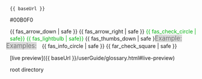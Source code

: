 <span id="showBaseUrl">
<code>{<span></span>{ baseUrl }}</code>
</span>

<span id="markbind_blue">#00B0F0</span>

<span id="icon_arrow_down">{{ fas_arrow_down | safe }}</span>
<span id="icon_arrow_right">{{ fas_arrow_right | safe }}</span>
<span id="icon_check_blue"><font color="{{ markbind_blue }}"> {{ fas_check_circle | safe}}</font></span>
<span id="icon_bulb_blue"><font color="{{ markbind_blue }}"> {{ fas_lightbulb | safe}}</font></span>
<span id="icon_dislike">{{ fas_thumbs_down | safe }}</span>
<span id="icon_example"><big><span class='badge badge-pill badge-light' style="background-color: #d9d9d9; color: #737373; position:relative; left:-10px">Example:</span></big></span>
<span id="icon_examples"><big><span class='badge badge-pill badge-light' style="background-color: #d9d9d9; color: #737373; position:relative; left:-10px">Examples:</span></big></span>
<span id="icon_info">{{ fas_info_circle | safe }}</span>
<span id="icon_ticked">{{ far_check_square | safe }}</span>

<span id="link_live_preview">[live preview]({{ baseUrl }}/userGuide/glossary.html#live-preview)</span>

<span id="tooltip_root_directory"><tooltip content="The directory that contains all the project files. It is also the directory in which the `site.json` configuration file is located.">root directory</tooltip></span>

